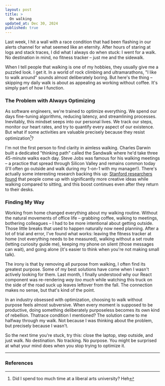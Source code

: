 ```yaml
---
layout: post
title: >
  On walking
updated_at: Dec 30, 2024
published: true
---
```


Last week, I hit a wall with a race condition that had been flashing in our alerts channel for what seemed like an eternity. After hours of staring at logs and stack traces, I did what I always do when stuck: I went for a walk. No destination in mind, no fitness tracker – just me and the sidewalk.

When I tell people that walking is one of my hobbies, they usually give me a puzzled look. I get it. In a world of rock climbing and ultramarathons, "I like to walk around" sounds almost deliberately boring. But here's the thing – skipping my daily walk is about as appealing as working without coffee. It's simply part of how I function.

### The Problem with Always Optimizing

As software engineers, we're trained to optimize everything. We spend our days fine-tuning algorithms, reducing latency, and streamlining processes. Inevitably, this mindset seeps into our personal lives. We track our steps, monitor our heart rates, and try to quantify every aspect of our existence. But what if some activities are valuable precisely because they resist optimization[^1]?

I'm not the first person to find clarity in aimless walking. Charles Darwin built a dedicated "thinking path" called the Sandwalk where he'd take three 45-minute walks each day. Steve Jobs was famous for his walking meetings – a practice that spread through Silicon Valley and remains common today (I'll often go outside and walk during my 1-on-1 with my manager!). There's actually some interesting research backing this up: [Stanford researchers found](https://news.stanford.edu/2014/04/24/walking-vs-sitting-042414/) that people come up with significantly more creative ideas while walking compared to sitting, and this boost continues even after they return to their desks.

### Finding My Way

Working from home changed everything about my walking routine. Without the natural movements of office life – grabbing coffee, walking to meetings, bothering colleagues – I had to be more intentional about getting outside. Those little breaks that used to happen naturally now need planning. After a lot of trial and error, I've found what works: leaving the fitness tracker at home (not everything needs to be measured), walking without a set route (letting curiosity guide me), keeping my phone on silent (those messages can wait), and going alone (it's easier to think when you're not making small talk).

The irony is that by removing all purpose from walking, I often find its greatest purpose. Some of my best solutions have come when I wasn't actively looking for them. Last month, I finally understood why our React component was re-rendering _way too much_ while watching this truck on the side of the road suck up leaves leftover from the fall. The connection makes no sense, but that's kind of the point.

In an industry obsessed with optimization, choosing to walk without purpose feels almost subversive. When every moment is supposed to be productive, doing something deliberately purposeless becomes its own kind of rebellion. Thatrace condition I mentioned? The solution came to me halfway through my walk. Not because I was thinking about the problem, but precisely because I wasn't.

So the next time you're stuck, try this: close the laptop, step outside, and just walk. No destination. No tracking. No purpose. You might be surprised at what your mind does when you stop trying to optimize it.

---

### References

[^1]: Did I spend too much time at a liberal arts university? Heh